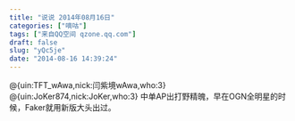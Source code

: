 ```yaml
---
title: "说说 2014年08月16日"
categories: ["嘀咕"]
tags: ["来自QQ空间 qzone.qq.com"]
draft: false
slug: "yQc5je"
date: "2014-08-16 14:39:24"
---
```


@{uin:TFT_wAwa,nick:闫紫境wAwa,who:3} @{uin:JoKer874,nick:JoKer,who:3} 中单AP出打野精魄，早在OGN全明星的时候，Faker就用新版大头出过。
